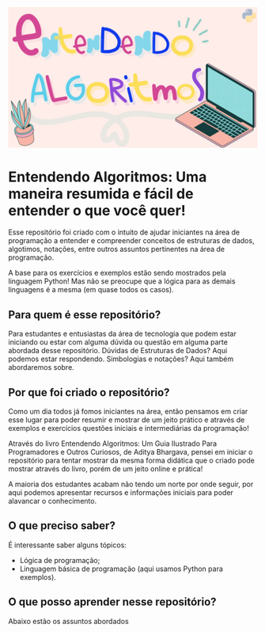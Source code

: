 ![Capa Entendendo Algoritmos](docs/img/capa_ea.png)

# Entendendo Algoritmos: Uma maneira resumida e fácil de entender o que você quer!

Esse repositório foi criado com o intuito de ajudar iniciantes na área de programação a entender e compreender conceitos de estruturas de dados, algotimos, notações, entre outros assuntos pertinentes na área de programação. 

A base para os exercícios e exemplos estão sendo mostrados pela linguagem Python! Mas não se preocupe que a lógica para as demais linguagens é a mesma (em quase todos os casos).

## Para quem é esse repositório?
        
Para estudantes e entusiastas da área de tecnologia que podem estar iniciando ou estar com alguma dúvida ou questão em alguma parte abordada desse repositório. Dúvidas de Estruturas de Dados? Aqui podemos estar respondendo. Simbologias e notações? Aqui também abordaremos sobre. 

## Por que foi criado o repositório?

Como um dia todos já fomos iniciantes na área, então pensamos em criar esse lugar para poder resumir e mostrar de um jeito prático e através de exemplos e exercícios questões iniciais e intermediárias da programação!

Através do livro Entendendo Algoritmos: Um Guia Ilustrado Para Programadores e Outros Curiosos, de Aditya Bhargava, pensei em iniciar o repositório para tentar mostrar da mesma forma didática que o criado pode mostrar através do livro, porém de um jeito online e prática!

A maioria dos estudantes acabam não tendo um norte por onde seguir, por aqui podemos apresentar recursos e informações iniciais para poder alavancar o conhecimento.

## O que preciso saber?

É interessante saber alguns tópicos:

- Lógica de programação;
- Linguagem básica de programação (aqui usamos Python para exemplos).

## O que posso aprender nesse repositório?

Abaixo estão os assuntos abordados
